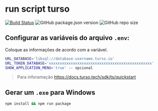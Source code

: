 # run script turso
[![Build Status](https://img.shields.io/github/actions/workflow/status/luccasscds/run-script-turso/node.js.yml?branch=main&label=build&logo=nodedotjs)](https://github.com/luccasscds/run-script-turso/actions/workflows/node.js.yml)
![GitHub package.json version](https://img.shields.io/github/package-json/v/luccasscds/run-script-turso)
![GitHub repo size](https://img.shields.io/github/repo-size/luccasscds/run-script-turso)

## Configurar as variáveis do arquivo `.env`:
Coloque as informações de acordo com a variável.
```sh
URL_DATABASE='libsql://database-username.turso.io'
URL_TOKEN_DATABASE='xxxxxxxxxxxxxxxxxxxxxxxxxxxxxxxxxxxxxxxxxxxxxxx'
SHOW_APPLICATION_MENU='true' -- opcional
```

> Para inforamação https://docs.turso.tech/sdk/ts/quickstart


## Gerar um `.exe` para Windows
```sh
npm install && npm run package
```
